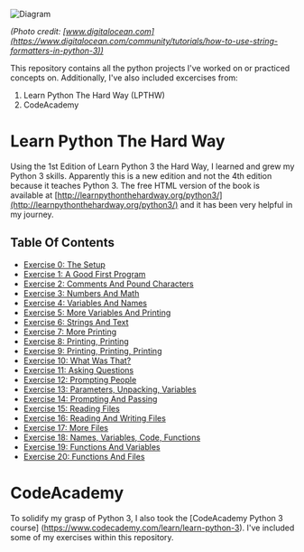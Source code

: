 ![Diagram](https://community-cdn-digitalocean-com.global.ssl.fastly.net/assets/tutorials/images/large/python.png?1511822657)

_(Photo credit: [www.digitalocean.com](https://www.digitalocean.com/community/tutorials/how-to-use-string-formatters-in-python-3))_

This repository contains all the python projects I've worked on or practiced concepts on. Additionally, I've also included excercises from:

1. Learn Python The Hard Way (LPTHW)
2. CodeAcademy

# Learn Python The Hard Way
Using the 1st Edition of Learn Python 3 the Hard Way, I learned and grew my Python 3 skills. Apparently this is a new edition and not the 4th edition because it teaches Python 3. The free HTML version of the book is available at [http://learnpythonthehardway.org/python3/](http://learnpythonthehardway.org/python3/) and it has been very helpful in my journey.

## Table Of Contents
* [Exercise 0: The Setup](https://learnpythonthehardway.org/python3/ex0.html)
* [Exercise 1: A Good First Program](https://learnpythonthehardway.org/python3/ex1.html)
* [Exercise 2: Comments And Pound Characters](https://learnpythonthehardway.org/python3/ex2.html)
* [Exercise 3: Numbers And Math](https://learnpythonthehardway.org/python3/ex3.html)
* [Exercise 4: Variables And Names](https://learnpythonthehardway.org/python3/ex4.html)
* [Exercise 5: More Variables And Printing](https://learnpythonthehardway.org/python3/ex5.html)
* [Exercise 6: Strings And Text](https://learnpythonthehardway.org/python3/ex6.html)
* [Exercise 7: More Printing](https://learnpythonthehardway.org/python3/ex7.html)
* [Exercise 8: Printing, Printing](https://learnpythonthehardway.org/python3/ex8.html)
* [Exercise 9: Printing, Printing, Printing](https://learnpythonthehardway.org/python3/ex9.html)
* [Exercise 10: What Was That?](https://learnpythonthehardway.org/python3/ex10.html)
* [Exercise 11: Asking Questions](https://learnpythonthehardway.org/python3/ex11.html)
* [Exercise 12: Prompting People](https://learnpythonthehardway.org/python3/ex12.html)
* [Exercise 13: Parameters, Unpacking, Variables](https://learnpythonthehardway.org/python3/ex13.html)
* [Exercise 14: Prompting And Passing](https://learnpythonthehardway.org/python3/ex14.html)
* [Exercise 15: Reading Files](https://learnpythonthehardway.org/python3/ex15.html)
* [Exercise 16: Reading And Writing Files](https://learnpythonthehardway.org/python3/ex16.html)
* [Exercise 17: More Files](https://learnpythonthehardway.org/python3/ex17.html)
* [Exercise 18: Names, Variables, Code, Functions](https://learnpythonthehardway.org/python3/ex18.html)
* [Exercise 19: Functions And Variables](https://learnpythonthehardway.org/python3/ex19.html)
* [Exercise 20: Functions And Files](https://learnpythonthehardway.org/python3/ex20.html)

# CodeAcademy

To solidify my grasp of Python 3, I also took the [CodeAcademy Python 3 course] (https://www.codecademy.com/learn/learn-python-3). I've included some of my exercises within this repository.
